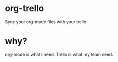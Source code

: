 org-trello
==========

Sync your org-mode files with your trello.

# why?

org-mode is what I need.
Trello is what my team need.
